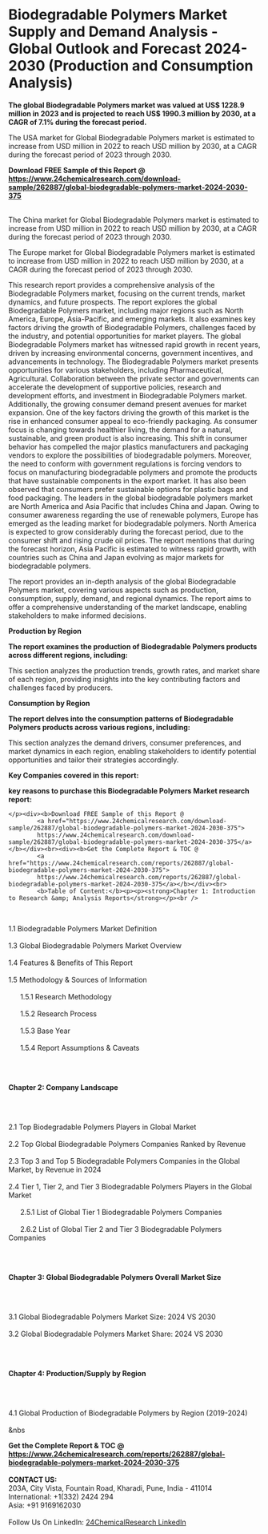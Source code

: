 <h1>Biodegradable Polymers Market Supply and Demand Analysis - Global Outlook and Forecast 2024-2030 (Production and Consumption Analysis)</h1><p><strong>The global Biodegradable Polymers market was valued at US$ 1228.9 million in 2023 and is projected to reach US$ 1990.3 million by 2030, at a CAGR of 7.1% during the forecast period. </strong></p><p>
</p><p>The USA market for Global Biodegradable Polymers market is estimated to increase from USD million in 2022 to reach USD million by 2030, at a CAGR during the forecast period of 2023 through 2030.</p><div><b>Download FREE Sample of this Report @ 
            <a href="https://www.24chemicalresearch.com/download-sample/262887/global-biodegradable-polymers-market-2024-2030-375">
            https://www.24chemicalresearch.com/download-sample/262887/global-biodegradable-polymers-market-2024-2030-375</a></b></div><br><p>
</p><p>The China market for Global Biodegradable Polymers market is estimated to increase from USD million in 2022 to reach USD million by 2030, at a CAGR during the forecast period of 2023 through 2030.</p><p>
</p><p>The Europe market for Global Biodegradable Polymers market is estimated to increase from USD million in 2022 to reach USD million by 2030, at a CAGR during the forecast period of 2023 through 2030.</p><p>
</p><p>This research report provides a comprehensive analysis of the Biodegradable Polymers market, focusing on the current trends, market dynamics, and future prospects. The report explores the global Biodegradable Polymers market, including major regions such as North America, Europe, Asia-Pacific, and emerging markets. It also examines key factors driving the growth of Biodegradable Polymers, challenges faced by the industry, and potential opportunities for market players. The global Biodegradable Polymers market has witnessed rapid growth in recent years, driven by increasing environmental concerns, government incentives, and advancements in technology. The Biodegradable Polymers market presents opportunities for various stakeholders, including Pharmaceutical, Agricultural. Collaboration between the private sector and governments can accelerate the development of supportive policies, research and development efforts, and investment in Biodegradable Polymers market. Additionally, the growing consumer demand present avenues for market expansion. One of the key factors driving the growth of this market is the rise in enhanced consumer appeal to eco-friendly packaging. As consumer focus is changing towards healthier living, the demand for a natural, sustainable, and green product is also increasing. This shift in consumer behavior has compelled the major plastics manufacturers and packaging vendors to explore the possibilities of biodegradable polymers. Moreover, the need to conform with government regulations is forcing vendors to focus on manufacturing biodegradable polymers and promote the products that have sustainable components in the export market. It has also been observed that consumers prefer sustainable options for plastic bags and food packaging. The leaders in the global biodegradable polymers market are North America and Asia Pacific that includes China and Japan. Owing to consumer awareness regarding the use of renewable polymers, Europe has emerged as the leading market for biodegradable polymers. North America is expected to grow considerably during the forecast period, due to the consumer shift and rising crude oil prices. The report mentions that during the forecast horizon, Asia Pacific is estimated to witness rapid growth, with countries such as China and Japan evolving as major markets for biodegradable polymers.</p><p>
</p><p>The report provides an in-depth analysis of the global Biodegradable Polymers market, covering various aspects such as production, consumption, supply, demand, and regional dynamics. The report aims to offer a comprehensive understanding of the market landscape, enabling stakeholders to make informed decisions.</p><p>
</p><p><strong>Production by Region</strong></p><p>
</p><p><strong>The report examines the production of Biodegradable Polymers products across different regions, including:</strong></p><p>
</p><p>
</p><p>This section analyzes the production trends, growth rates, and market share of each region, providing insights into the key contributing factors and challenges faced by producers.</p><p>
</p><p><strong>Consumption by Region</strong></p><p>
</p><p><strong>The report delves into the consumption patterns of Biodegradable Polymers products across various regions, including:</strong></p><p>
</p><p>
</p><p>This section analyzes the demand drivers, consumer preferences, and market dynamics in each region, enabling stakeholders to identify potential opportunities and tailor their strategies accordingly.</p><p>
<strong>Key Companies covered in this report:</strong></p><p>
</p><p>
</p><p><strong>key reasons to purchase this Biodegradable Polymers Market research report:</strong></p><p>

	</p><div><b>Download FREE Sample of this Report @ 
            <a href="https://www.24chemicalresearch.com/download-sample/262887/global-biodegradable-polymers-market-2024-2030-375">
            https://www.24chemicalresearch.com/download-sample/262887/global-biodegradable-polymers-market-2024-2030-375</a></b></div><br><div><b>Get the Complete Report & TOC @ 
            <a href="https://www.24chemicalresearch.com/reports/262887/global-biodegradable-polymers-market-2024-2030-375">
            https://www.24chemicalresearch.com/reports/262887/global-biodegradable-polymers-market-2024-2030-375</a></b></div><br>
            <b>Table of Content:</b><p><p><strong>Chapter 1: Introduction to Research &amp; Analysis Reports</strong></p><br />
<br />
<p>1.1 Biodegradable Polymers Market Definition<br /><br />
1.3 Global Biodegradable Polymers Market Overview<br /><br />
1.4 Features &amp; Benefits of This Report<br /><br />
1.5 Methodology &amp; Sources of Information<br /><br />
&nbsp;&nbsp;&nbsp;&nbsp;&nbsp; 1.5.1 Research Methodology<br /><br />
&nbsp;&nbsp;&nbsp;&nbsp;&nbsp; 1.5.2 Research Process<br /><br />
&nbsp;&nbsp;&nbsp;&nbsp;&nbsp; 1.5.3 Base Year<br /><br />
&nbsp;&nbsp;&nbsp;&nbsp;&nbsp; 1.5.4 Report Assumptions &amp; Caveats</p><br />
<br />
<p><strong>Chapter 2: Company Landscape</strong></p><br />
<br />
<p>2.1 Top Biodegradable Polymers Players in Global Market<br /><br />
2.2 Top Global Biodegradable Polymers Companies Ranked by Revenue<br /><br />
2.3 Top 3 and Top 5 Biodegradable Polymers Companies in the Global Market, by Revenue in 2024<br /><br />
2.4 Tier 1, Tier 2, and Tier 3 Biodegradable Polymers Players in the Global Market<br /><br />
&nbsp;&nbsp;&nbsp;&nbsp;&nbsp; 2.5.1 List of Global Tier 1 Biodegradable Polymers Companies<br /><br />
&nbsp;&nbsp;&nbsp;&nbsp;&nbsp; 2.6.2 List of Global Tier 2 and Tier 3 Biodegradable Polymers Companies</p><br />
<br />
<p><strong>Chapter 3: Global Biodegradable Polymers Overall Market Size</strong></p><br />
<br />
<p>3.1 Global Biodegradable Polymers Market Size: 2024 VS 2030<br /><br />
3.2 Global Biodegradable Polymers Market Share: 2024 VS 2030</p><br />
<br />
<p><strong>Chapter 4: Production/Supply by Region</strong></p><br />
<br />
<p>4.1 Global Production of Biodegradable Polymers by Region (2019-2024)<br /><br />
&nbs</p><div><b>Get the Complete Report & TOC @ 
            <a href="https://www.24chemicalresearch.com/reports/262887/global-biodegradable-polymers-market-2024-2030-375">
            https://www.24chemicalresearch.com/reports/262887/global-biodegradable-polymers-market-2024-2030-375</a></b></div><br><b>CONTACT US:</b><br>
            203A, City Vista, Fountain Road, Kharadi, Pune, India - 411014<br>
            International: +1(332) 2424 294<br>
            Asia: +91 9169162030 <br><br>
            Follow Us On LinkedIn: <a href="https://www.linkedin.com/company/24chemicalresearch/">24ChemicalResearch LinkedIn</a>